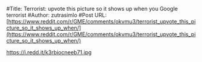 #Title: Terrorist: upvote this picture so it shows up when you Google terrorist
#Author: zutrasimlo
#Post URL: [https://www.reddit.com/r/GME/comments/okvmu3/terrorist_upvote_this_picture_so_it_shows_up_when/](https://www.reddit.com/r/GME/comments/okvmu3/terrorist_upvote_this_picture_so_it_shows_up_when/)


https://i.redd.it/k3rbiocneeb71.jpg
